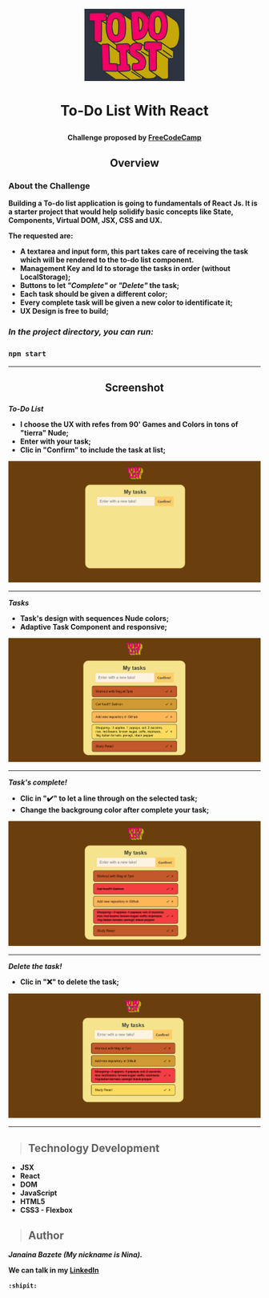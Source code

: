 <p align="center">
<img  width="200" src="src/components/img/LogoGithub.png">
</p>

# <p align="center"> To-Do List With React </p>


<p align="center"><strong> Challenge proposed by <strong><a href="https://www.freecodecamp.com/">FreeCodeCamp</a></p>
  

## <p align="center">Overview</p>
  
### <p>About the Challenge</p>

Building a To-do list application is going to fundamentals of React Js. It is a starter project that would help solidify basic concepts like State, Components, Virtual DOM, JSX, CSS and UX.  

The requested are:
* A textarea and input form, this part takes care of receiving the task which will be rendered to the to-do list component.
* Management Key and Id to storage the tasks in order (without LocalStorage); 
* Buttons to let *"Complete"* or *"Delete"* the task;
* Each task should be given a different color;
* Every complete task will be given a new color to identificate it;
* UX Design is free to build;
  
### *In the project directory, you can run:*

### `npm start`
***  

## <p align="center">Screenshot</p>

 *To-Do List*
  
* I choose the UX with refes from 90' Games and Colors in tons of "tierra" Nude;  
* Enter with your task;
* Clic in "Confirm" to include the task at list;  
  
<img alt="To Do List first plan" src="src/components/img/folderToDoList.png">

***
  
*Tasks* 

* Task's design with sequences Nude colors;
* Adaptive Task Component and responsive;
  
<img alt="To Do List first plan" src="src/components/img/folderTaskList.png">
  
***  
  
*Task's complete!*
  
* Clic in	":heavy_check_mark:" to let a line through on the selected task;
* Change the backgroung color after complete your task;   
  
<img alt="To Do List first plan" src="src/components/img/folderTaskDone.png">
 
***
  
*Delete the task!*  
  
* Clic in ":x:" to delete the task;
  
<img alt="To Do List first plan" src="src/components/img/folderDeleteTask.png">  
  

***  
>## Technology Development

* JSX
* React
* DOM
* JavaScript 
* HTML5 
* CSS3 - Flexbox

>## Author
*Janaina Bazete (My nickname is Nina).*

**We can talk in my <a href="https://www.linkedin.com/in/janainabazete/">LinkedIn</a>**
  
	:shipit:
